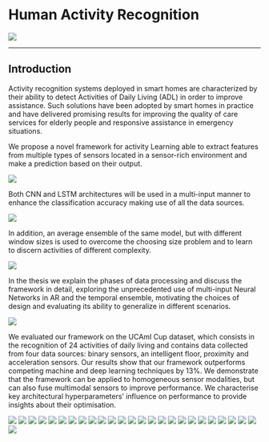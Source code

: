 # Human Activity Recognition
![](https://github.com/SqrtPapere/ActivityRecognition_DeepLearning/blob/master/readme_images/presentation/ar.png)
___

## Introduction
Activity recognition systems deployed in smart homes are characterized by their ability to detect Activities of Daily Living (ADL) in order to improve assistance. Such solutions have been adopted by smart homes in practice and have delivered promising results for improving the quality of care services for elderly people and responsive assistance in emergency situations.

We propose a novel framework for activity Learning able to extract features from multiple types of sensors located in a sensor-rich environment and make a prediction based on their output.

![](https://github.com/SqrtPapere/ActivityRecognition_DeepLearning/blob/master/readme_images/presentation/home.png?s=200)

 Both CNN and LSTM architectures will be used in a multi-input manner to enhance the classification accuracy making use of all the data sources. 
 
![](https://github.com/SqrtPapere/ActivityRecognition_DeepLearning/blob/master/readme_images/presentation/framework.png)

In addition, an average ensemble of the same model, but with different window sizes is used to overcome the choosing size problem and to learn to discern activities of different complexity.

![](https://github.com/SqrtPapere/ActivityRecognition_DeepLearning/blob/master/readme_images/presentation/model-7-new.png)

In the thesis we explain the phases of data processing and discuss the framework in detail, exploring the unprecedented use of multi-input Neural Networks in AR and the temporal ensemble, motivating the choices of design and evaluating its ability to generalize in different scenarios.

![](https://github.com/SqrtPapere/ActivityRecognition_DeepLearning/blob/master/readme_images/presentation/frame.png)


We evaluated our framework on the UCAmI Cup dataset, which consists in the recognition of 24 activities of daily living and contains data collected from four data sources: binary sensors, an intelligent floor, proximity and acceleration sensors. Our results show that our framework outperforms competing machine and deep learning techniques by 13%. We demonstrate that the framework can be applied to homogeneous sensor modalities, but can also fuse multimodal sensors to improve performance. We characterise key architectural hyperparameters’ influence on performance to provide insights about their optimisation.

![](https://github.com/SqrtPapere/ActivityRecognition_DeepLearning/blob/master/readme_images/presentation/1.tiff)
![](https://github.com/SqrtPapere/ActivityRecognition_DeepLearning/blob/master/readme_images/presentation/3.tiff)
![](https://github.com/SqrtPapere/ActivityRecognition_DeepLearning/blob/master/readme_images/presentation/4.tiff)
![](https://github.com/SqrtPapere/ActivityRecognition_DeepLearning/blob/master/readme_images/presentation/5.tiff)
![](https://github.com/SqrtPapere/ActivityRecognition_DeepLearning/blob/master/readme_images/presentation/6.tiff)
![](https://github.com/SqrtPapere/ActivityRecognition_DeepLearning/blob/master/readme_images/presentation/8.tiff)
![](https://github.com/SqrtPapere/ActivityRecognition_DeepLearning/blob/master/readme_images/presentation/9.tiff)
![](https://github.com/SqrtPapere/ActivityRecognition_DeepLearning/blob/master/readme_images/presentation/10.tiff)
![](https://github.com/SqrtPapere/ActivityRecognition_DeepLearning/blob/master/readme_images/presentation/11.tiff)
![](https://github.com/SqrtPapere/ActivityRecognition_DeepLearning/blob/master/readme_images/presentation/13.tiff)
![](https://github.com/SqrtPapere/ActivityRecognition_DeepLearning/blob/master/readme_images/presentation/14.tiff)
![](https://github.com/SqrtPapere/ActivityRecognition_DeepLearning/blob/master/readme_images/presentation/15.tiff)
![](https://github.com/SqrtPapere/ActivityRecognition_DeepLearning/blob/master/readme_images/presentation/16.tiff)
![](https://github.com/SqrtPapere/ActivityRecognition_DeepLearning/blob/master/readme_images/presentation/17.tiff)
![](https://github.com/SqrtPapere/ActivityRecognition_DeepLearning/blob/master/readme_images/presentation/18.tiff)
![](https://github.com/SqrtPapere/ActivityRecognition_DeepLearning/blob/master/readme_images/presentation/19.tiff)
![](https://github.com/SqrtPapere/ActivityRecognition_DeepLearning/blob/master/readme_images/presentation/20.tiff)
![](https://github.com/SqrtPapere/ActivityRecognition_DeepLearning/blob/master/readme_images/presentation/21.tiff)
![](https://github.com/SqrtPapere/ActivityRecognition_DeepLearning/blob/master/readme_images/presentation/22.tiff)
![](https://github.com/SqrtPapere/ActivityRecognition_DeepLearning/blob/master/readme_images/presentation/23.tiff)
![](https://github.com/SqrtPapere/ActivityRecognition_DeepLearning/blob/master/readme_images/presentation/24.tiff)
![](https://github.com/SqrtPapere/ActivityRecognition_DeepLearning/blob/master/readme_images/presentation/25.tiff)
![](https://github.com/SqrtPapere/ActivityRecognition_DeepLearning/blob/master/readme_images/presentation/27.tiff)
![](https://github.com/SqrtPapere/ActivityRecognition_DeepLearning/blob/master/readme_images/presentation/29.tiff)
![](https://github.com/SqrtPapere/ActivityRecognition_DeepLearning/blob/master/readme_images/presentation/30.tiff)
![](https://github.com/SqrtPapere/ActivityRecognition_DeepLearning/blob/master/readme_images/presentation/31.tiff)

